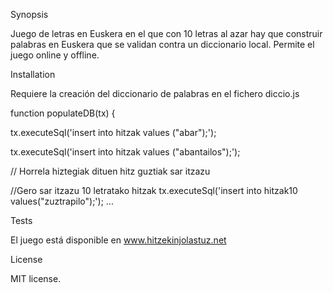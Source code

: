 Synopsis

Juego de letras en Euskera en el que con 10 letras al azar hay que construir palabras en Euskera que se validan contra un diccionario local. Permite el juego online y offline. 

Installation

Requiere la creación del diccionario de palabras en el fichero diccio.js

function populateDB(tx) {

 tx.executeSql('insert into hitzak values ("abar");');

 tx.executeSql('insert into hitzak values ("abantailos");');

 // Horrela hiztegiak dituen hitz guztiak sar itzazu
 
 //Gero sar itzazu 10 letratako hitzak
    tx.executeSql('insert into hitzak10 values("zuztrapilo");');
 ...   

Tests

El juego está disponible en www.hitzekinjolastuz.net

License

MIT license.
